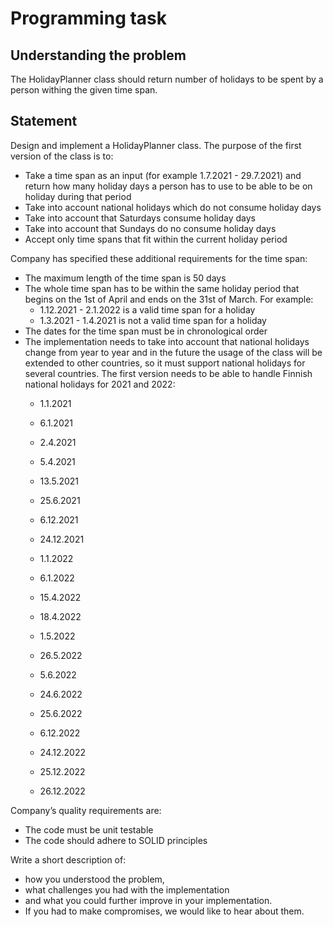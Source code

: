 # Programming task

## Understanding the problem
The HolidayPlanner class should return number of holidays to be spent by a person withing the given time span.

## Statement
Design and implement a HolidayPlanner class. The purpose of the
first version of the class is to:
- Take a time span as an input (for example 1.7.2021 - 29.7.2021) and return how
many holiday days a person has to use to be able to be on holiday during that period
- Take into account national holidays which do not consume holiday days
- Take into account that Saturdays consume holiday days
- Take into account that Sundays do no consume holiday days
- Accept only time spans that fit within the current holiday period

Company has specified these additional requirements for the time span:
- The maximum length of the time span is 50 days
- The whole time span has to be within the same holiday period that begins on the 1st
of April and ends on the 31st of March. For example:
  - 1.12.2021 - 2.1.2022 is a valid time span for a holiday
  - 1.3.2021 - 1.4.2021 is not a valid time span for a holiday
- The dates for the time span must be in chronological order
- The implementation needs to take into account that national holidays change from year to
year and in the future the usage of the class will be extended to other countries, so it must
support national holidays for several countries. The first version needs to be able to handle
Finnish national holidays for 2021 and 2022:
  - 1.1.2021
  - 6.1.2021
  - 2.4.2021
  - 5.4.2021
  - 13.5.2021
  - 25.6.2021
  - 6.12.2021
  - 24.12.2021

  - 1.1.2022
  - 6.1.2022
  - 15.4.2022
  - 18.4.2022
  - 1.5.2022
  - 26.5.2022
  - 5.6.2022
  - 24.6.2022
  - 25.6.2022
  - 6.12.2022
  - 24.12.2022
  - 25.12.2022
  - 26.12.2022

Company’s quality requirements are:
- The code must be unit testable
- The code should adhere to SOLID principles

Write a short description of:
- how you understood the problem,
- what challenges you had with the implementation
- and what you could further improve in your implementation.
- If you had to make compromises, we would like to hear about them.